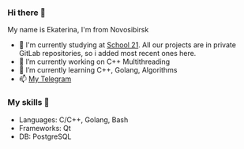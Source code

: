 ### Hi there 👋

<!--
**sgoldenf/sgoldenf** is a ✨ _special_ ✨ repository because its `README.md` (this file) appears on your GitHub profile.

Here are some ideas to get you started:

- 🔭 I’m currently working on ...
- 🌱 I’m currently learning ...
- 👯 I’m looking to collaborate on ...
- 🤔 I’m looking for help with ...
- 💬 Ask me about ...
- 📫 How to reach me: ...
- 😄 Pronouns: ...
- ⚡ Fun fact: ...
-->

My name is Ekaterina, I'm from Novosibirsk
- 🎒 I'm currently studying at [School 21](https://21-school.ru/). All our projects are in private GitLab repositories, so i added most recent ones here.
- 🔭 I’m currently working on C++ Multithreading
- 🌱 I’m currently learning C++, Golang, Algorithms
- 📫 [My Telegram](https://t.me/sgoldenf)

### My skills 🔧

- Languages: C/C++, Golang, Bash
- Frameworks: Qt
- DB: PostgreSQL
